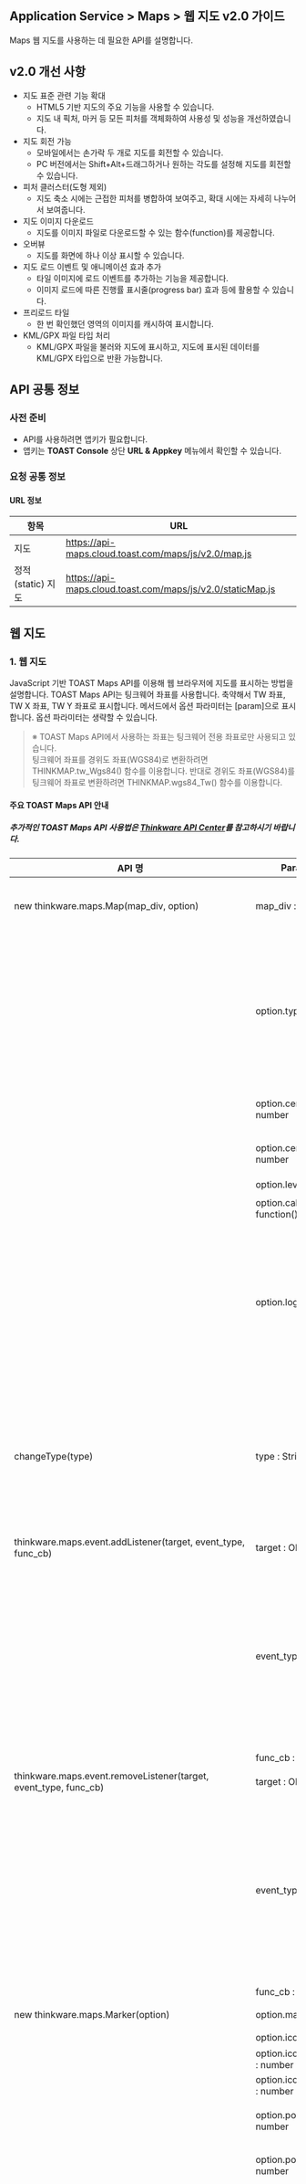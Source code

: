 ## Application Service > Maps > 웹 지도 v2.0 가이드

Maps 웹 지도를 사용하는 데 필요한 API를 설명합니다.

## v2.0 개선 사항
* 지도 표준 관련 기능 확대
  * HTML5 기반 지도의 주요 기능을 사용할 수 있습니다.
  * 지도 내 픽처, 마커 등 모든 피처를 객체화하여 사용성 및 성능을 개선하였습니다.
* 지도 회전 가능
  * 모바일에서는 손가락 두 개로 지도를 회전할 수 있습니다.
  * PC 버전에서는 Shift+Alt+드래그하거나 원하는 각도를 설정해 지도를 회전할 수 있습니다.
* 피처 클러스터(도형 제외)
  * 지도 축소 시에는 근접한 피처를 병합하여 보여주고, 확대 시에는 자세히 나누어서 보여줍니다.
* 지도 이미지 다운로드
  * 지도를 이미지 파일로 다운로드할 수 있는 함수(function)를 제공합니다.
* 오버뷰
  * 지도를 화면에 하나 이상 표시할 수 있습니다.
* 지도 로드 이벤트 및 애니메이션 효과 추가
  * 타일 이미지에 로드 이벤트를 추가하는 기능을 제공합니다.
  * 이미지 로드에 따른 진행률 표시줄(progress bar) 효과 등에 활용할 수 있습니다.
* 프리로드 타일
  * 한 번 확인했던 영역의 이미지를 캐시하여 표시합니다.
* KML/GPX 파일 타입 처리
  * KML/GPX 파일을 불러와 지도에 표시하고, 지도에 표시된 데이터를 KML/GPX 타입으로 반환 가능합니다.

## API 공통 정보

### 사전 준비
- API를 사용하려면 앱키가 필요합니다.
- 앱키는 **TOAST Console** 상단 **URL & Appkey** 메뉴에서 확인할 수 있습니다.

### 요청 공통 정보

#### URL 정보

| 항목        | URL                                      |
| --------- | ---------------------------------------- |
| 지도        | https://api-maps.cloud.toast.com/maps/js/v2.0/map.js |
| 정적(static) 지도 | https://api-maps.cloud.toast.com/maps/js/v2.0/staticMap.js |

## 웹 지도

### 1. 웹 지도

JavaScript 기반 TOAST Maps API를 이용해 웹 브라우저에 지도를 표시하는 방법을 설명합니다.
TOAST Maps API는 팅크웨어 좌표를 사용합니다. 축약해서 TW 좌표, TW X 좌표, TW Y 좌표로 표시합니다.
메서드에서 옵션 파라미터는 [param]으로 표시합니다. 옵션 파라미터는 생략할 수 있습니다.

> ※ TOAST Maps API에서 사용하는 좌표는 팅크웨어 전용 좌표로만 사용되고 있습니다.
> <br>팅크웨어 좌표를 경위도 좌표(WGS84)로 변환하려면 THINKMAP.tw_Wgs84() 함수를 이용합니다.
> 반대로 경위도 좌표(WGS84)를 팅크웨어 좌표로 변환하려면 THINKMAP.wgs84_Tw() 함수를 이용합니다.

#### 주요 TOAST Maps API 안내
##### 추가적인 TOAST Maps API 사용법은 <a href="http://developers1.inavi.com:8086?key=19b6272o5" target="_blank" rel="nofollow">Thinkware API Center</a>를 참고하시기 바랍니다.

| API 명                                    | Parameter                        | Returns                                  | 설명                                       |
| ---------------------------------------- | -------------------------------- | ---------------------------------------- | ---------------------------------------- |
| new thinkware.maps.Map(map_div, option)  | map_div : String                 |                                          | 지도를 표시할 DOM 요소(element) 또는 요소의 ID             |
|                                          | option.type : String             |                                          | 지도의 타입 <br> i(일반),<br> m(모바일),<br> s(요약),<br> a(항공 배경),<br> m_a(모바일 항공),<br> s_a(요약 항공),<br> hybrid(항공) <br>default: i |
|                                          | option.center.twX : number       |                                          | 지도의 중심 X 좌표: 팅크웨어 좌표 단위                   |
|                                          | option.center.twY : number       |                                          | 지도의 중심 Y 좌표: 팅크웨어 좌표 단위                   |
|                                          | option.level : number            |                                          | 지도의 레벨                                   |
|                                          | option.callback : function()     |                                          | 초기화 후 실행할 함수                             |
|                                          | option.logo : String             |                                          | 로고를 표시할 위치 <br> top-left,<br>  top-center,<br>  top-right,<br>  center-left,<br>  center-center,<br>  center-right,<br>  bottom-left,<br>  bottom-center,<br>  bottom-right |
| changeType(type)                         | type : String                    |                                          | 지도의 타입 <br> i(일반),<br> m(모바일),<br> s(요약),<br> a(항공 배경),<br> m_a(모바일 항공),<br> s_a(요약 항공),<br> hybrid(항공) <br>default: i |
| thinkware.maps.event.addListener(target, event_type, func_cb) | target : Object                  |                                          | 리스너를 추가할 대상 객체                           |
|                                          | event_type : String              |                                          | wheelup, <br> wheeldown, <br> wheel, <br>zoomend, <br>movestart, <br>move, <br>moveend, <br>tileloadstart, <br>tileloadend, <br>tileloaderror, <br>click, <br>dblclick, <br>rightclick, <br>mousemove, <br>mouseup, <br>mousedown |
|                                          | func_cb : function()             |                                          | 등록할 리스너                                  |
| thinkware.maps.event.removeListener(target, event_type, func_cb) | target : Object                  |                                          | 리스너를 제거할 대상 객체                           |
|                                          | event_type : String              |                                          | wheelup, <br> wheeldown, <br> wheel, <br>zoomend, <br>movestart, <br>move, <br>moveend, <br>tileloadstart, <br>tileloadend, <br>tileloaderror, <br>click, <br>dblclick, <br>rightclick, <br>mousemove, <br>mouseup, <br>mousedown |
|                                          | func_cb : function()             |                                          | 제거할 리스너                                  |
| new thinkware.maps.Marker(option)        | option.map : Object              | thinkware.maps.Marker 마커 객체              | 지도 객체                                    |
|                                          | option.icon.url : String         |                                          | 아이콘 URL                                   |
|                                          | option.icon.size.width : number  |                                          | 아이콘 너비                                   |
|                                          | option.icon.size.heigth : number |                                          | 아이콘 높이                                   |
|                                          | option.position.twX : number     |                                          | 마커 생성 X 좌표(팅크웨어 좌표 단위)                     |
|                                          | option.position.twY : number     |                                          | 마커 생성 Y 좌표(팅크웨어 좌표 단위)                     |
|                                          | option.positioning : String      |                                          | 좌표가 위치할 곳<br> top-left,<br>  top-center,<br>  top-right,<br>  center-left,<br>  center-center,<br>  center-right,<br>  bottom-left,<br>  bottom-center,<br>bottom-right |
|                                          | option.title : String            |                                          | 툴팁 문자열                                   |
|                                          | option.offset.pxX : number       |                                          | 픽셀 단위                                    |
|                                          | option.offset.pxY : number       |                                          | 픽셀 단위                                    |
|                                          | option.visible : boolean         |                                          | 표시 여부                                    |
|                                          | option.draggable : boolean       |                                          | 드래그 가능 여부                                |
|                                          | option.zIndex : number           |                                          | z-index 값                                |
|                                          | option.opacity : number          |                                          | 투명도                                      |
|                                          | option.stopEvent : boolean       |                                          | 마커상에서 지도 이벤트 실행 방지 여부                    |
| thinkware.maps.LineString.drawStart(target, option) | target : Object                  |                                          | 지도 객체                                    |
|                                          | option.stroke.style : String     |                                          | 선 스타일<br><br> dot : · · · · · · <br>dash : - - - - - -<br>dashdot : - · - · - · - <br>longdashdot: ㅡ · ㅡ · ㅡ<br> solid : 일반 선 |
|                                          | option.stroke.weight : number    |                                          | 선 굵기(px)                                 |
|                                          | option.stroke.color : String     |                                          | 선 색상                                     |
|                                          | option.stroke.opacity : number   |                                          | 선 투명도                                    |
|                                          | option.callback : function()     |                                          | 그리기 종료 후 실행할 함수                          |
|                                          | option.measure : boolean         |                                          | 거리 측정 팝업 표시 여부                           |
|                                          | option.isOnce : boolean          |                                          | 한 번 그리기 후 종료 여부                           |
| thinkware.maps.LineString.drawEnd(target) | target : Object                  |                                          | 지도 객체                                    |
| thinkware.maps.util.getLonLatFromCoordinate(param) | param.twX : number               | Coord 좌표<br>Object.lon : WGS84<br>Object.lat : WGS84 | 팅크웨어 X 좌표                                 |
|                                          | param.twY : number               |                                          | 팅크웨어 Y 좌표                                 |
| thinkware.maps.util.getCoordinateFromLonLat(param) | param.lon : number               | TW 좌표<br>Object.twX: TW X 좌표<br>Object.twY : TW Y 좌표 | 경도                                       |
|                                          | param.lat : number               |                                          | 위도                                       |


#### TOAST Maps API 사용
```
<script type="text/javascript" src="https://api-maps.cloud.toast.com/maps/js/v2.0/map.js"></script>
<script>
	//지도 사용을 위한 인증을 진행합니다.
	Map.authentification("appKey");
</script>

<div id="div_map"></div>
<script type="text/javascript">

	//선언한 DIV에 지도를 표출합니다.
	var map = new thinkware.maps.Map("div_map", {
		center: {
			twX: 169030,
			twY: 517922
		},
		level: 12,
		type: "i",
		callback: success = function() {
			console.log("map init success!");
		}
	});
</script>
```

#### 지도 모드 변경
```
<script type="text/javascript">

 	// 생성된 지도 객체의 지도 Type을 변경합니다.
 	// 일반: i, 모바일: m, 요약: s, 항공배경: a, 모바일항공: m_a, 요약항공: s_a, 항공: hybrid
	// 항공배경지도로 변경합니다.
	map.changeType('i');

</script>
```

#### 지도 이벤트 등록
```
<script type="text/javascript">

	//지도에 move 이벤트를 등록합니다.
	thinkware.maps.event.addListener(map, 'click', mapEvent_cb)

	 //지도 이벤트 발생 시 콜백 함수
    function mapEvent_cb(event){
        console.log("event callback!");
    }

</script>
```

#### 지도 이벤트 제거
```
<script type="text/javascript">

	//지도에 move 이벤트를 제거합니다.
	thinkware.maps.event.removeListener(map, 'move', mapEvent_cb)

</script>
```

#### 지도 마커 추가
```
<script type="text/javascript">

	// 지도에 마커 객체를 추가합니다.
	var marker = new thinkware.maps.Marker({
	    map: map,
	    position: {
	        twX: 169030,
	        twY: 517922
	    },
	    stopEvent: false
	});

	// 지도에 마커 객체를 이동 시킵니다.
	marker.setPosition({twX: 169030, twY: 517922});

</script>
```

#### 지도 그리기 모드로 전환
```
<script type="text/javascript">

	// 그리기 모드로 전환합니다.
	var strokeOpt = {
		style : 'longdash'	// 선 스타일(solid, dash, longdash, ... 또는 segments 를 반환하는 함수 참고) default: "solid"
		, weight : 5		// 선 굵기(px) (default: 3)
		, color : '#3399ff'	//선 색상(default: #3399ff)
		, opacity : 1		//선 투명도(default: 1)
    };

	var drawOpt = {
		stroke : strokeOpt
		, callback : mapDraw_cb // 그리기 종료 후 실행할 함수(default: undefined)
		, measure : true 		// 거리 측정 팝업 표시 여부(default: false)
		, isOnce : false		// 한 번 그린 후 종료 여부(default: false)
	};

	//thinkware.maps.LineString.drawStart(map, drawOpt);

	function mapDraw_cb(map){
		console.log("draw finish!!!");
	}
</script>
```

#### 지도 그리기 모드 종료
```
<script type="text/javascript">

	// 그리기 모드를 종료합니다.
	thinkware.maps.LineString.drawEnd(map);

</script>
```

#### TW 좌표를 WGS 좌표로 변환
```
<script type="text/javascript">

 	// TW 좌표를 WGS좌표로 변환합니다.
 	var tws = {
		twX : 169030
		, twY: 517922
 	};

 	var wgs84 = thinkware.maps.util.getLonLatFromCoordinate(tws);
 	console.log(wgs84.lon);
 	console.log(wgs84.lat);

</script>
```

#### WGS 좌표를 TW 좌표로 변환
```
<script type="text/javascript">

 	 // WGS 좌표를 TW좌표로 변환합니다.
	 var wgs84 = {
		lon: 127.11074994024005
		, lat: 37.40215870673785
	};

	 var tws = thinkware.maps.util.getCoordinateFromLonLat(wgs84);

 	console.log(tws.twX);
 	console.log(tws.twY);

</script>
```

### 2. 정적(static) 지도

#### TOAST Maps API 정적 지도 사용
```
// 정적 지도 사용을 위한 js 파일을 선언합니다.
<script type="text/javascript" src="https://api-maps.cloud.toast.com/maps/js/v2.0/staticMap.js"></script>

// 지도를 담을 IMG를 생성합니다.
<img id='staticMapImg' alt="" src="">

<script>

	// 정적 지도 사용을 위한 인증 및 파라미터를 전달합니다. 	
	StaticMap.authentification('staticMapImg',"appkey",'x=157423&y=266836&width=970&height=300&level=10&maptype=i&mx=158323&my=266836&txt=');

</script>
```

| 이름      | 타입      | 필수 여부 | 설명                            |
| ------- | ------- | ----- | ----------------------------- |
| x       | Integer | 필수    | 지도 중심 X 좌표                     |
| y       | Integer | 필수    | 지도 중심 Y 좌표                     |
| mx      | Integer | 필수    | 마커 X 좌표                        |
| my      | Integer | 필수    | 마커 Y 좌표                        |
| width   | Integer | 선택    | 지도 넓이 <br> 미입력 시 기본 600px     |
| height  | Integer | 선택    | 지도 높이 <br> 미입력 시 기본 600px     |
| imgurl  | String  | 선택    | 마커 이미지 URL<br> 미입력 시 기본 마커 사용 |
| level   | Integer | 선택    | 지도 레벨 <br> 미입력 시 기본 10        |
| maptype | String  | 선택    | 지도 타입 <br> 미입력 시 기본 일반 맵       |
| label   | String  | 선택    | 라벨 내용                         |

### 3. 모바일 웹 지도

Android/iOS WebView로 하이브리드 형태의 앱을 개발할 때 TOAST Maps API를 이용하여 JavaScript 기반의  웹 지도와 동일한 API로 사용하실 수 있습니다.
API 관련해서는 [1. 웹 지도](#1-web)를 참고하시기 바랍니다.

#### TOAST Maps API Mobile에서 사용
```
<!DOCTYPE html>
<html>
    <head>
		// 모바일 기기에 맞춰 viewport를 설정합니다.
        <meta name="viewport" content="width=device-width, initial-scale=1,user-scalable=no">

		<style>
			body {
	    		margin: 0;
	      	}

  			#div_map {
				position: absolute;
				width: 100%;
				height: 100%;
			}
    	</style>

		// 지도 사용을 위한 js 파일을 선언합니다.
		<script type="text/javascript" src="https://api-maps.cloud.toast.com/maps/js/v2.0/map.js"></script>
		<script>
			// 지도 사용을 위한 인증을 진행합니다.
			Map.authentification("appKey");
		</script>
	</head>

	<body>

		//지도를 담을 DIV를 생성합니다.
		<div id="div_map"></div>
		<script type="text/javascript">

			//선언한 DIV에 지도를 표출합니다.(모바일 지도 타입으로 'm'을 선언합니다.)
			var map = new thinkware.maps.Map("div_map", {
				center: {
					twX: 169030,
					twY: 517922
				},
				level: 12,
				type: "m",
				callback: success = function() {
					console.log("map init success!");
				}
			});
		</script>
	</body>

</html>
```
